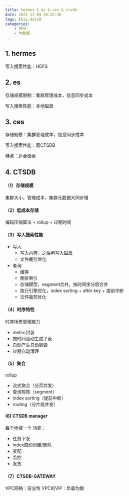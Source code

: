 ```yaml
---
title: hermes & es & ces & ctsdb
date: 2021-11-09 20:22:30
tags: [big-data]
categories:
	- 答辩
	- 大数据
---
```

## 1. hermes
写入搜索性能：HDFS

## 2. es
存储规模限制：集群管理成本，信息同步成本

写入搜索性能：本地磁盘

## 3. ces
存储规模：集群管理成本，信息同步成本

写入搜索性能：同CTSDB

特点：适合检索

## 4. CTSDB
#### （1）存储规模
集群大小，管理成本，集群元数据大同步慢

#### （2）低成本存储
编码压缩算法 + rollup + 过期时间

#### （3）写入搜索性能
- 写入
	- 写入内存，之后再写入磁盘
	- 文件裁剪优化
- 查询
	- 缓存
	- 倒排索引
	- 存储模型，segment合并，按时间序分层合并
	- 执行引擎优化，index sorting + after key + 提前中断
	- 文件裁剪优化

#### （4）时序特性
时序场景管理能力
- metric封装
- 按时间滚动生成子表
- 自动产生自动销毁
- 过期自动清理

#### （5）聚合
rollup
- 流式聚合（分页并发）
- 查询剪枝（segment）
- index sorting（提前中断）
- routing（分片级并发）

#### (6) CTSDB manager
每个地域一个
功能：
- 任务下发
- index自动创建/删除
- 变配
- 监控
- 发货

#### （7）CTSDB-GATEWAY
VPC网络：安全性
VPC的VIP：负载均衡

